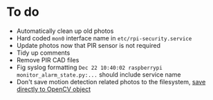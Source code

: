 # To do

- Automatically clean up old photos
- Hard coded `mon0` interface name in `etc/rpi-security.service`
- Update photos now that PIR sensor is not required
- Tidy up comments
- Remove PIR CAD files
- Fig syslog formatting `Dec 22 10:40:02 raspberrypi monitor_alarm_state.py:...` should include service name
- Don't save motion detection related photos to the filesystem, [save directly to OpenCV object](https://picamera.readthedocs.io/en/release-0.6/recipes.html#capturing-to-an-opencv-object)
